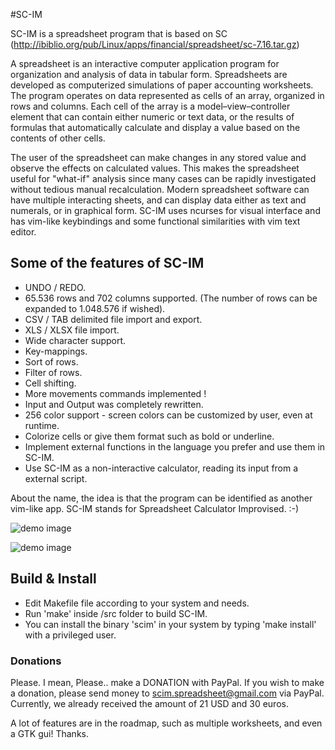#SC-IM

SC-IM is a spreadsheet program that is based on SC (http://ibiblio.org/pub/Linux/apps/financial/spreadsheet/sc-7.16.tar.gz)

A spreadsheet is an interactive computer application program for organization and analysis of data in tabular form. Spreadsheets are developed as computerized simulations of paper accounting worksheets. The program operates on data represented as cells of an array, organized in rows and columns. Each cell of the array is a model–view–controller element that can contain either numeric or text data, or the results of formulas that automatically calculate and display a value based on the contents of other cells.

The user of the spreadsheet can make changes in any stored value and observe the effects on calculated values. This makes the spreadsheet useful for "what-if" analysis since many cases can be rapidly investigated without tedious manual recalculation. Modern spreadsheet software can have multiple interacting sheets, and can display data either as text and numerals, or in graphical form.
SC-IM uses ncurses for visual interface and has vim-like keybindings and some functional similarities with vim text editor.

## Some of the features of SC-IM

- UNDO / REDO.
- 65.536 rows and 702 columns supported. (The number of rows can be expanded to 1.048.576 if wished).
- CSV / TAB delimited file import and export.
- XLS / XLSX file import.
- Wide character support.
- Key-mappings.
- Sort of rows.
- Filter of rows.
- Cell shifting.
- More movements commands implemented !
- Input and Output was completely rewritten.
- 256 color support - screen colors can be customized by user, even at runtime.
- Colorize cells or give them format such as bold or underline.
- Implement external functions in the language you prefer and use them in SC-IM.
- Use SC-IM as a non-interactive calculator, reading its input from a external script.

About the name, the idea is that the program can be identified as another vim-like app.
SC-IM stands for Spreadsheet Calculator Improvised. :-)

![demo image](https://raw.githubusercontent.com/andmarti1424/sc-im/dev/scim.png)

![demo image](https://raw.githubusercontent.com/andmarti1424/sc-im/dev/scim3.png)

## Build & Install

* Edit Makefile file according to your system and needs.
* Run 'make' inside /src folder to build SC-IM.
* You can install the binary 'scim' in your system by typing 'make install' with a privileged user.

### Donations

Please. I mean, Please.. make a DONATION with PayPal.
If you wish to make a donation, please send money to scim.spreadsheet@gmail.com via PayPal.
Currently, we already received the amount of 21 USD and 30 euros.

A lot of features are in the roadmap, such as multiple worksheets, and even a GTK gui!
Thanks.
